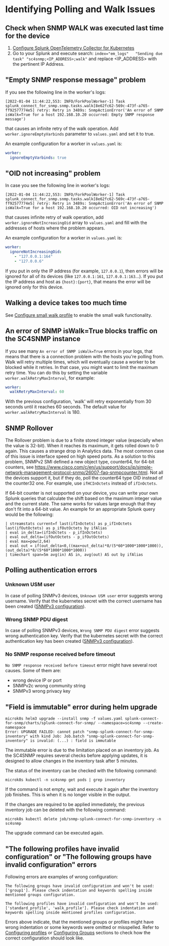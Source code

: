 # Identifying Polling and Walk Issues

## Check when SNMP WALK was executed last time for the device
1. [Configure Splunk OpenTelemetry Collector for Kubernetes](../gettingstarted/sck-installation.md)
2. Go to your Splunk and execute search: `index="em_logs"   "Sending due task" "sc4snmp;<IP_ADDRESS>;walk"` 
and replace <IP_ADDRESS> with the pertinent IP Address. 

## "Empty SNMP response message" problem
If you see the following line in the worker's logs:

```log
[2022-01-04 11:44:22,553: INFO/ForkPoolWorker-1] Task splunk_connect_for_snmp.snmp.tasks.walk[8e62fc62-569c-473f-a765-ff92577774e5] retry: Retry in 3489s: SnmpActionError('An error of SNMP isWalk=True for a host 192.168.10.20 occurred: Empty SNMP response message')
```
that causes an infinite retry of the walk operation. Add `worker.ignoreEmptyVarbinds` parameter to `values.yaml` and set it to true.

An example configuration for a worker in `values.yaml` is:

```yaml
worker:
  ignoreEmptyVarbinds: true
```

## "OID not increasing" problem
In case you see the following line in worker's logs:

```log
[2022-01-04 11:44:22,553: INFO/ForkPoolWorker-1] Task splunk_connect_for_snmp.snmp.tasks.walk[8e62fc62-569c-473f-a765-ff92577774e5] retry: Retry in 3489s: SnmpActionError('An error of SNMP isWalk=True for a host 192.168.10.20 occurred: OID not increasing')
```
that causes infinite retry of walk operation, add `worker.ignoreNotIncreasingOid` array to `values.yaml` and fill with the addresses of hosts where the problem appears.

An example configuration for a worker in `values.yaml` is:

```yaml
worker:
  ignoreNotIncreasingOid:
    - "127.0.0.1:164"
    - "127.0.0.6"
```

If you put in only the IP address (for example, `127.0.0.1`), then errors will be ignored for all of its devices (like `127.0.0.1:161`, 
`127.0.0.1:163`...). If you put the IP address and host as `{host}:{port}`, that means the error will be ignored only for this device.

## Walking a device takes too much time

See [Configure small walk profile](../configuration/configuring-profiles/#walk-profile) to enable the small walk functionality.

## An error of SNMP isWalk=True blocks traffic on the SC4SNMP instance

If you see many `An error of SNMP isWalk=True` errors in your logs, that means that there is a connection problem with the hosts you're polling from.
Walk will retry multiple times, which will eventually cause a worker to be blocked while it retries. In that case, you might want to limit
the maximum retry time. You can do this by setting the variable `worker.walkRetryMaxInterval`, for example:

```yaml
worker:
  walkRetryMaxInterval: 60
```

With the previous configuration, 'walk' will retry exponentially from 30 seconds until it reaches 60 seconds. The default value for `worker.walkRetryMaxInterval` is 180.

## SNMP Rollover
The Rollover problem is due to a finite stored integer value (especially when the value is 32-bit). 
When it reaches its maximum, it gets rolled down to 0 again. This causes a strange drop in Analytics data.
The most common case of this issue is interface speed on high speed ports. As a solution to this problem, SNMPv2 SMI defined a new object type, counter64, for 64-bit counters, see https://www.cisco.com/c/en/us/support/docs/ip/simple-network-management-protocol-snmp/26007-faq-snmpcounter.html.
Not all the devices support it, but if they do, poll the counter64 type OID instead of the counter32 one. 
For example, use `ifHCInOctets` instead of `ifInOctets`.

If 64-bit counter is not supported on your device, you can write your own Splunk queries that calculate the shift based on
the maximum integer value and the current state. The same works for values large enough that they don't fit into a 64-bit value.
An example for an appropriate Splunk query would be the following:

```
| streamstats current=f last(ifInOctets) as p_ifInOctets last(ifOutOctets) as p_ifOutOctets by ifAlias             
| eval in_delta=(ifInOctets - p_ifInOctets)
| eval out_delta=(ifOutOctets - p_ifOutOctets)
| eval max=pow(2,64)
| eval out = if(out_delta<0,((max+out_delta)*8/(5*60*1000*1000*1000)),(out_delta)*8/(5*60*1000*1000*1000))
| timechart span=5m avg(in) AS in, avg(out) AS out by ifAlias
```

## Polling authentication errors

### Unknown USM user
In case of polling SNMPv3 devices, `Unknown USM user` error suggests wrong username. Verify 
that the kubernetes secret with the correct username has been created ([SNMPv3 configuration](../configuration/snmpv3-configuration.md)).

### Wrong SNMP PDU digest
In case of polling SNMPv3 devices, `Wrong SNMP PDU digest` error suggests wrong authentication key. Verify 
that the kubernetes secret with the correct authentication key has been created ([SNMPv3 configuration](../configuration/snmpv3-configuration.md)).

### No SNMP response received before timeout
`No SNMP response received before timeout` error might have several root causes. Some of them are:

- wrong device IP or port
- SNMPv2c wrong community string
- SNMPv3 wrong privacy key

## "Field is immutable" error during helm upgrade

```
microk8s helm3 upgrade --install snmp -f values.yaml splunk-connect-for-snmp/charts/splunk-connect-for-snmp/ --namespace=sc4snmp --create-namespace
Error: UPGRADE FAILED: cannot patch "snmp-splunk-connect-for-snmp-inventory" with kind Job: Job.batch "snmp-splunk-connect-for-snmp-inventory" is invalid: (...) : field is immutable
```

The immutable error is due to the limitation placed on an inventory job. As the SC4SNMP requires several checks before applying updates, it is designed to allow changes in the inventory task after 5 minutes. 

The status of the inventory can be checked with the following command:
```
microk8s kubectl -n sc4snmp get pods | grep inventory
```
If the command is not empty, wait and execute it again after the inventory job finishes. This is when it is no longer visible in the output.

If the changes are required to be applied immediately, the previous inventory job can be deleted with the following command:
```
microk8s kubectl delete job/snmp-splunk-connect-for-snmp-inventory -n sc4snmp
```
The upgrade command can be executed again. 

## "The following profiles have invalid configuration" or "The following groups have invalid configuration" errors
Following errors are examples of wrong configuration:
```
The following groups have invalid configuration and won't be used: ['group1']. Please check indentation and keywords spelling inside mentioned groups configuration.
```
```
The following profiles have invalid configuration and won't be used: ['standard_profile', 'walk_profile']. Please check indentation and keywords spelling inside mentioned profiles configuration.
```
Errors above indicate, that the mentioned groups or profiles might have wrong indentation or some keywords were omitted or misspelled. Refer to [Configuring profiles](../configuration/configuring-profiles.md)
or [Configuring Groups](../configuration/configuring-groups.md) sections to check how the correct configuration should look like.